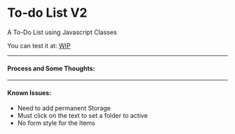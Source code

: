 # To-do List V2

A To-Do List using Javascript Classes

You can test it at: [WIP]()

---

#### Process and Some Thoughts:

---

#### Known Issues:

- Need to add permanent Storage
- Must click on the text to set a folder to active
- No form style for the Items
